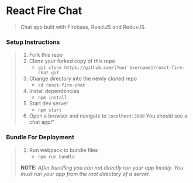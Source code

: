 # React Fire Chat

> Chat app built with Firebase, ReactJS and ReduxJS.

### Setup Instructions

> 1. Fork this repo
> 1. Clone your forked copy of this repo
>    - `git clone https://github.com/[Your Username]/react-fire-chat.git`
> 1. Change directory into the newly cloned repo
>    - `cd react-fire-chat`
> 1. Install dependencies 
>    - `npm install`
> 1. Start dev server
>    - `npm start`
> 1. Open a browser and navigate to `localhost:3000` You should see a chat app!"

### Bundle For Deployment

> 1. Run webpack to bundle files
>    - `npm run bundle`
> 
> **NOTE:** *After bundling you can not directly run your app locally. You must run your app from the root directory of a server.*
